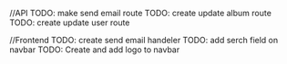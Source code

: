 //API
TODO: make send email route
TODO: create update album route
TODO: create update user route

//Frontend
TODO: create send email handeler
TODO: add serch field on navbar
TODO: Create and add logo to navbar
